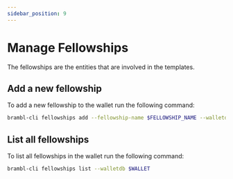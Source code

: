 ```yaml
---
sidebar_position: 9
---
```


# Manage Fellowships

The fellowships are the entities that are involved in the templates. 

## Add a new fellowship

To add a new fellowship to the wallet run the following command:

```bash
brambl-cli fellowships add --fellowship-name $FELLOWSHIP_NAME --walletdb $WALLET
```

## List all fellowships

To list all fellowships in the wallet run the following command:

```bash
brambl-cli fellowships list --walletdb $WALLET
```
